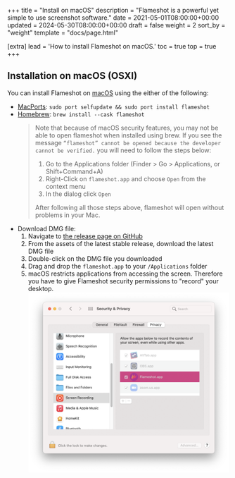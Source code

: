 +++
title = "Install on macOS"
description = "Flameshot is a powerful yet simple to use screenshot software."
date = 2021-05-01T08:00:00+00:00
updated = 2024-05-30T08:00:00+00:00
draft = false
weight = 2
sort_by = "weight"
template = "docs/page.html"

[extra]
lead = 'How to install Flameshot on macOS.'
toc = true
top = true
+++

## Installation on macOS (OSXI)

You can install Flameshot on [macOS](https://en.wikipedia.org/wiki/MacOS) using the either of the following:

- [MacPorts](https://ports.macports.org/port/flameshot/summary): `sudo port selfupdate && sudo port install flameshot`
- [Homebrew](https://formulae.brew.sh/cask/flameshot): `brew install --cask flameshot`
    > Note that because of macOS security features, you may not be able to open flameshot when installed using brew. If you see the message `“flameshot” cannot be opened because the developer cannot be verified.` you will need to follow the steps below:
    >
    > 1. Go to the Applications folder (Finder > Go > Applications, or Shift+Command+A)
    > 2. Right-Click on `flameshot.app` and choose `Open` from the context menu
    > 3. In the dialog click `Open`
    >
    > After following all those steps above, flameshot will open without problems in your Mac.
- Download DMG file:
    1. Navigate to [the release page on GitHub](https://github.com/flameshot-org/flameshot/releases)
    2. From the assets of the latest stable release, download the latest DMG file
    3. Double-click on the DMG file you downloaded
    4. Drag and drop the `flameshot.app` to your `/Applications` folder
    5. macOS restricts applications from accessing the screen. Therefore you have to give Flameshot security permissions to "record" your desktop.
        ![A picture of the macOS Security & Privacy settings that shows the Flameshot should be added to the list in the "privacy" tab](/media/macos_permissions.png)
